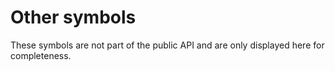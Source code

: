 # Other symbols

These symbols are not part of the public API and are only displayed here for
completeness.
